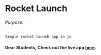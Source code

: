 # Rocket Launch

###### Purpose:
    Simple rocket launch app in js

#### Dear Students, Check out the live app [here](https://ram-brs.github.io/rocket/).

